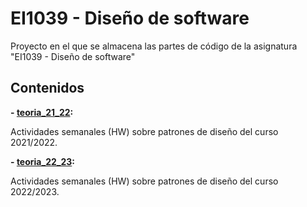 # EI1039 - Diseño de software

Proyecto en el que se almacena las partes de código de la asignatura "EI1039 - Diseño de software"

## Contenidos

**- [teoria_21_22](src/teoria_21_22):**

Actividades semanales (HW) sobre patrones de diseño del curso 2021/2022.  

**- [teoria_22_23](src/teoria_22_23):**

Actividades semanales (HW) sobre patrones de diseño del curso 2022/2023.  

